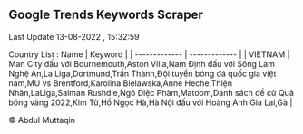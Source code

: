 

## Google Trends Keywords Scraper 
 
Last Update 13-08-2022 , 15:32:59

Country List :
 Name  | Keyword |
| ------------- | ------------- |
| VIETNAM | Man City đấu với Bournemouth,Aston Villa,Nam Định đấu với Sông Lam Nghệ An,La Liga,Dortmund,Trấn Thành,Đội tuyển bóng đá quốc gia việt nam,MU vs Brentford,Karolina Bielawska,Anne Heche,Thiện Nhân,LaLiga,Salman Rushdie,Ngô Diệc Phàm,Matoom,Danh sách đề cử Quả bóng vàng 2022,Kim Tử,Hồ Ngọc Hà,Hà Nội đấu với Hoàng Anh Gia Lai,Gà |



© Abdul Muttaqin 

